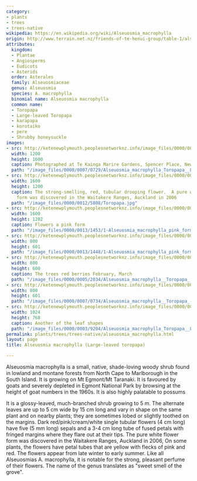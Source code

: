 ```yaml
---
category:
- plants
- trees
- trees-native
wikipedia: https://en.wikipedia.org/wiki/Alseuosmia_macrophylla
origin: http://www.terrain.net.nz/friends-of-te-henui-group/table-1/alseuosmia-macrophylla-toropap.html
attributes:
  kingdom:
  - Plantae
  - Angiosperms
  - Eudicots
  - Asterids
  order: Asterales
  family: Alseuosmiaceae
  genus: Alseuosmia
  species: A. macrophylla
  binomial name: Alseuosmia macrophylla
  common name:
  - Toropapa
  - Large-leaved Toropapa
  - karapapa
  - korotaiko
  - pere
  - Shrubby honeysuckle
images:
- src: http://ketenewplymouth.peoplesnetworknz.info/image_files/0000/0007/0729/Alseuosmia_macrophylla_Toropapa__Large-leaved_Toropapa.JPG
  width: 1200
  height: 1600
  caption: Photographed at Te Kainga Marire Gardens, Spencer Place, New Plymouth
  path: "/image_files/0000/0007/0729/Alseuosmia_macrophylla_Toropapa__Large-leaved_Toropapa.JPG"
- src: http://ketenewplymouth.peoplesnetworknz.info/image_files/0000/0012/5808/Toropapa.jpg
  width: 1600
  height: 1200
  caption: The strong-smelling, red, tubular drooping flower.  A pure white flower
    form was discovered in the Waitakere Ranges, Auckland in 2006
  path: "/image_files/0000/0012/5808/Toropapa.jpg"
- src: http://ketenewplymouth.peoplesnetworknz.info/image_files/0000/0013/1453/1-Alseuosmia_macrophylla_pink_form-008.JPG
  width: 1600
  height: 1202
  caption: Flowers a pink form
  path: "/image_files/0000/0013/1453/1-Alseuosmia_macrophylla_pink_form-008.JPG"
- src: http://ketenewplymouth.peoplesnetworknz.info/image_files/0000/0013/1448/1-Alseuosmia_macrophylla_pink_form-002.JPG
  width: 800
  height: 601
  path: "/image_files/0000/0013/1448/1-Alseuosmia_macrophylla_pink_form-002.JPG"
- src: http://ketenewplymouth.peoplesnetworknz.info/image_files/0000/0005/2034/Alseuosmia_macrophylla__Toropapa_.JPG
  width: 800
  height: 600
  caption: The trees red berries February, March
  path: "/image_files/0000/0005/2034/Alseuosmia_macrophylla__Toropapa_.JPG"
- src: http://ketenewplymouth.peoplesnetworknz.info/image_files/0000/0007/0734/Alseuosmia_macrophylla__Toropapa_-004.JPG
  width: 800
  height: 601
  path: "/image_files/0000/0007/0734/Alseuosmia_macrophylla__Toropapa_-004.JPG"
- src: http://ketenewplymouth.peoplesnetworknz.info/image_files/0000/0003/9204/Alseuosmia_macrophylla_Toropapa__Large-leaved_Toropapa-001.JPG
  width: 1024
  height: 768
  caption: Another of the leaf shapes
  path: "/image_files/0000/0003/9204/Alseuosmia_macrophylla_Toropapa__Large-leaved_Toropapa-001.JPG"
permalink: plants/trees/trees-native/alseuosmia_macrophylla.html
layout: page
title: Alseuosmia macrophylla (Large-leaved toropapa)

---
```

Alseuosmia macrophylla is a small, native, shade-loving woody shrub found in lowland and montane forests from North Cape to Marlborough in the South Island. It is growing on Mt Egmont/Mt Taranaki. It is favoured by goats and severely depleted in Egmont National Park by browsing at the height of goat numbers in the 1960s. It is also highly palatable to possums

It is a glossy-leaved, much-branched shrub growing to 5 m. The alternate leaves are up to 5 cm wide by 15 cm long and vary in shape on the same plant and on nearby plants; they are sometimes lobed or slightly toothed on the margins.
Dark red/pink/cream/white single tubular flowers (4 cm long) have five (5 mm long) sepals and a 3-4 cm long tube of fused petals with fringed margins where they flare out at their tips. The pure white flower form was discovered in the Waitakere Ranges, Auckland in 2006, On some plants, the flowers have petal tubes that are yellow with flecks of pink and red. The flowers appear from late winter to early summer. Like all Alseuosmias A. macrophylla, it is notable for the strong, pleasant perfume of their flowers. The name of the genus translates as "sweet smell of the grove".
